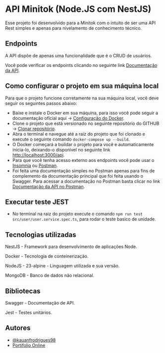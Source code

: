 
# API Minitok (Node.JS com NestJS)

Esse projeto foi desenvolvido para a Minitok com o intuito de ser uma API Rest simples e apenas para nivelamento de conhecimento técnico.

## Endpoints

A API dispõe de apenas uma funcionalidade que é o CRUD de usuários.

Você pode verificar os endpoints clicando no seguinte link [Documentação da API](https://localhost:3000/api).

## Como configurar o projeto em sua máquina local

Para que o projeto funcione corretamente na sua máquina local, você deve seguir os seguintes passos abaixo:

- Baixe e instale o Docker em sua máquina, para isso você pode seguir a documentação oficial aqui -> [Configuração do Docker](https://docs.docker.com/desktop/).
- Clone o projeto que está versionado no seguinte repositório do GITHUB -> [Clonar repositório](https://github.com/kauanfrodrigues98/minitok_api).
- Abra o terminal e navegue até a raiz do projeto que foi clonado e execute o seguinte comando `docker-compose up --build`.
- O Docker começará a buildar o projeto para você e automaticamente inicia-lo, deixando-o disponível no seguinte link [http://localhost:3000/api](http://localhost:3000/api).
- Para que você tenha acesso externo aos endpoints você pode usar o [Insomnia](https://insomnia.rest/download) ou [Postman](https://www.postman.com/).
- Foi feita uma documentação simples no Postman apenas para fins de complemento da documentação principal que foi feita usando o Swagger. Para acessar a documentação no Postman basta clicar no link [Documentação da API no Postman](https://documenter.getpostman.com/view/13172288/2sB2qi8xVz).

## Executar teste JEST
 - No terminal na raiz do projeto execute o comando `npm run test src/user/user.service.spec.ts`, para rodar o teste basico de unidade.

## Tecnologias utilizadas

NestJS - Framework para desenvolvimento de aplicações Node.

Docker - Tecnologia de conteinerização.

NodeJS - 23-alpine - Linguagem utilizada e sua versão.

MongoDB - Banco de dados não relacional.

## Bibliotecas

Swagger - Documentação de API.

Jest - Testes unitários.

## Autores

- [@kauanfrodrigues98](https://www.github.com/kauanfrodrigues98)
- [Portifolio Online](https://kauan-rodrigues.vercel.app)

